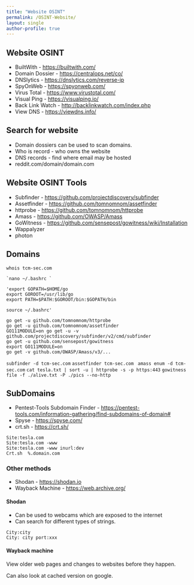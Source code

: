 ```yaml
---
title: "Website OSINT"
permalink: /OSINT-Website/
layout: single
author-profile: true
---
```


## Website OSINT
- BuiltWith - https://builtwith.com/
- Domain Dossier - https://centralops.net/co/
- DNSlytics - https://dnslytics.com/reverse-ip
- SpyOnWeb - https://spyonweb.com/
- Virus Total - https://www.virustotal.com/
- Visual Ping - https://visualping.io/
- Back Link Watch - http://backlinkwatch.com/index.php
- View DNS - https://viewdns.info/

## Search for website
- Domain dossiers can be used to scan domains.
- Who is record - who owns the website
- DNS records - find where email may be hosted
- reddit.com/domain/domain.com

## Website OSINT Tools
- Subfinder - https://github.com/projectdiscovery/subfinder
- Assetfinder - https://github.com/tomnomnom/assetfinder
- httprobe - https://github.com/tomnomnom/httprobe
- Amass - https://github.com/OWASP/Amass
- GoWitness - https://github.com/sensepost/gowitness/wiki/Installation
- Wappalyzer
- photon

## Domains
`whois tcm-sec.com `
```
`nano ~/.bashrc `

'export GOPATH=$HOME/go  
export GOROOT=/usr/lib/go  
export PATH=$PATH:$GOROOT/bin:$GOPATH/bin 

source ~/.bashrc'
```
```
go get -u github.com/tomnomnom/httprobe 
go get -u github.com/tomnomnom/assetfinder 
GO111MODULE=on go get -u -v github.com/projectdiscovery/subfinder/v2/cmd/subfinder 
go get -u github.com/sensepost/gowitness 
export GO111MODULE=on 
go get -v github.com/OWASP/Amass/v3/... 
```

` subfinder -d tcm-sec.com `
`assetfinder tcm-sec.com `
`amass enum -d tcm-sec.com` 
`cat tesla.txt | sort -u | httprobe -s -p https:443`
`gowitness file -f ./alive.txt -P ./pics --no-http` 
## SubDomains
- Pentest-Tools Subdomain Finder - https://pentest-tools.com/information-gathering/find-subdomains-of-domain#
- Spyse - https://spyse.com/
- crt.sh - https://crt.sh/
```
Site:tesla.com
Site:tesla.com -www
Site:tesla.com -www inurl:dev
Crt.sh  %.domain.com
```
### Other methods
- Shodan - https://shodan.io
- Wayback Machine - https://web.archive.org/

#### Shodan
- Can be used to webcams which are exposed to the internet
- Can search for different types of strings.
```
City:city
City: city port:xxx
```
#### Wayback machine
View older web pages and changes to websites before they happen.

Can also look at cached version on google.
